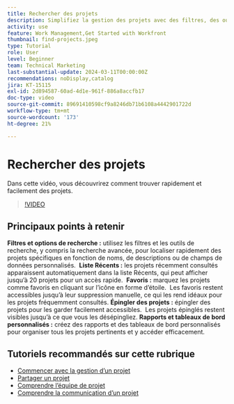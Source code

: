 ```yaml
---
title: Rechercher des projets
description: Simplifiez la gestion des projets avec des filtres, des outils de recherche, des listes récentes, des favoris, des projets épinglés et des rapports ou tableaux de bord personnalisés pour un accès rapide et organisé aux projets.
activity: use
feature: Work Management,Get Started with Workfront
thumbnail: find-projects.jpeg
type: Tutorial
role: User
level: Beginner
team: Technical Marketing
last-substantial-update: 2024-03-11T00:00:00Z
recommendations: noDisplay,catalog
jira: KT-15115
exl-id: 2d894587-60ad-4d1e-961f-886a8accfb17
doc-type: video
source-git-commit: 89691410598cf9a8246db71b6108a4442901722d
workflow-type: tm+mt
source-wordcount: '173'
ht-degree: 21%

---
```


# Rechercher des projets

Dans cette vidéo, vous découvrirez comment trouver rapidement et facilement des projets.

>[!VIDEO](https://video.tv.adobe.com/v/3427788/?quality=12&learn=on&enablevpops)

## Principaux points à retenir

**Filtres et options de recherche :** utilisez les filtres et les outils de recherche, y compris la recherche avancée, pour localiser rapidement des projets spécifiques en fonction de noms, de descriptions ou de champs de données personnalisés. &#x200B;
**Liste Récents :** les projets récemment consultés apparaissent automatiquement dans la liste Récents, qui peut afficher jusqu’à 20 projets pour un accès rapide. &#x200B;
**Favoris :** marquez les projets comme favoris en cliquant sur l’icône en forme d’étoile. &#x200B; Les favoris restent accessibles jusqu’à leur suppression manuelle, ce qui les rend idéaux pour les projets fréquemment consultés. &#x200B;
**Épingler des projets :** épingler des projets pour les garder facilement accessibles. &#x200B; Les projets épinglés restent visibles jusqu’à ce que vous les désépingliez.
**Rapports et tableaux de bord personnalisés :** créez des rapports et des tableaux de bord personnalisés pour organiser tous les projets pertinents et y accéder efficacement. &#x200B;


## Tutoriels recommandés sur cette rubrique

* [Commencer avec la gestion d’un projet](/help/manage-work/projects/getting-started-manage-a-project.md)
* [Partager un projet](/help/manage-work/projects/share-a-project.md)
* [Comprendre l’équipe de projet](/help/manage-work/projects/understand-the-project-team.md)
* [Comprendre la communication d’un projet](/help/manage-work/projects/understand-project-communication.md)
